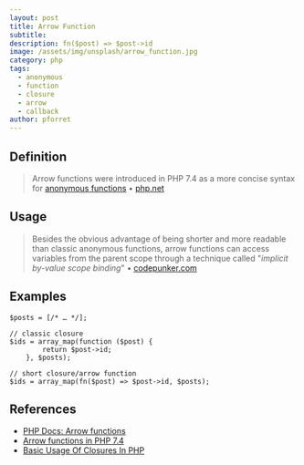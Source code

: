 ```yaml
---
layout: post
title: Arrow Function
subtitle:
description: fn($post) => $post->id
image: /assets/img/unsplash/arrow_function.jpg
category: php
tags:
  - anonymous
  - function
  - closure
  - arrow
  - callback
author: pforret
---
```

## Definition

> Arrow functions were introduced in PHP 7.4 as a more concise syntax for [anonymous functions](/anonymous-function) &bull; [php.net](https://www.php.net/manual/en/functions.arrow.php)

## Usage

> Besides the obvious advantage of being shorter and more readable than classic anonymous functions, arrow functions can access variables from the parent scope through a technique called "_implicit by-value scope binding_" &bull; [codepunker.com](https://www.codepunker.com/blog/basic-usage-of-closures-in-php)

## Examples
    $posts = [/* … */];
    
    // classic closure 
    $ids = array_map(function ($post) {
            return $post->id;
        }, $posts);
    
    // short closure/arrow function
    $ids = array_map(fn($post) => $post->id, $posts);

## References
* [PHP Docs: Arrow functions](https://www.php.net/manual/en/functions.arrow.php)
* [Arrow functions in PHP 7.4](https://stitcher.io/blog/short-closures-in-php)
* [Basic Usage Of Closures In PHP](https://www.codepunker.com/blog/basic-usage-of-closures-in-php)
